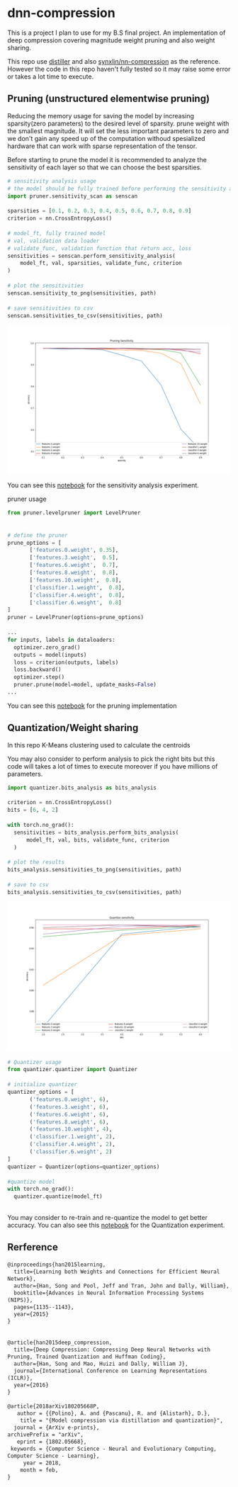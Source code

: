 # dnn-compression
This is a project I plan to use for my B.S final project. An implementation of deep compression covering magnitude weight pruning and also weight sharing.

This repo use [distiller](https://github.com/IntelLabs/distiller) and also [synxlin/nn-compression](https://github.com/synxlin/nn-compression) as the reference. However the code in this repo haven't fully tested so it may raise some error or takes a lot time to execute.

## Pruning (unstructured elementwise pruning)
Reducing the memory usage for saving the model by increasing sparsity(zero parameters) to the desired level of sparsity. prune weight with the smallest magnitude. It will set the less important parameters to zero and we don't gain any speed up of the computation withoud spesialized hardware that can work with sparse representation of the tensor.

Before starting to prune the model it is recommended to analyze the sensitivity of each layer so that we can choose the best sparsities.

```python
# sensitivity analysis usage
# the model should be fully trained before performing the sensitivity analysis
import pruner.sensitivity_scan as senscan

sparsities = [0.1, 0.2, 0.3, 0.4, 0.5, 0.6, 0.7, 0.8, 0.9]
criterion = nn.CrossEntropyLoss()

# model_ft, fully trained model
# val, validation data loader
# validate_func, validation function that return acc, loss
sensitivities = senscan.perform_sensitivity_analysis(
    model_ft, val, sparsities, validate_func, criterion
)

# plot the sensitivities
senscan.sensitivity_to_png(sensitivities, path)

# save sensitivities to csv
senscan.sensitivities_to_csv(sensitivities, path)
```
<center><img src="imgs/alexnet_elementwise.png"></center>

You can see this [notebook](https://colab.research.google.com/drive/12i4icwA9AIfcLjdmCgnjG6Gol9kgAI_h?usp=sharing) for the sensitivity analysis experiment.

pruner usage

```python
from pruner.levelpruner import LevelPruner


# define the pruner
prune_options = [
       ['features.0.weight', 0.35],
       ['features.3.weight',  0.5],
       ['features.6.weight',  0.7],
       ['features.8.weight',  0.8],
       ['features.10.weight',  0.8],
       ['classifier.1.weight',  0.8],
       ['classifier.4.weight',  0.8],
       ['classifier.6.weight',  0.8]
]
pruner = LevelPruner(options=prune_options)

...
for inputs, labels in dataloaders:
  optimizer.zero_grad()
  outputs = model(inputs)
  loss = criterion(outputs, labels)
  loss.backward()
  optimizer.step()
  pruner.prune(model=model, update_masks=False)
...
```
You can see this [notebook](https://colab.research.google.com/drive/1sFAj8PZCikWweTk4BJQp3Or4NH_XbkLc?usp=sharing) for the pruning implementation

## Quantization/Weight sharing
In this repo K-Means clustering used to calculate the centroids

You may also consider to perform analysis to pick the right bits but this code will takes a lot of times to execute moreover if you have millions of parameters.

```python
import quantizer.bits_analysis as bits_analysis

criterion = nn.CrossEntropyLoss()
bits = [6, 4, 2]

with torch.no_grad():
  sensitivities = bits_analysis.perform_bits_analysis(
      model_ft, val, bits, validate_func, criterion
  )

# plot the results
bits_analysis.sensitivities_to_png(sensitivities, path)

# save to csv
bits_analysis.sensitivities_to_csv(sensitivities, path)

```
<center><img src="imgs/alexnet_bits.png"></center>

```python
# Quantizer usage
from quantizer.quantizer import Quantizer

# initialize quantizer
quantizer_options = [
       ('features.0.weight', 6),
       ('features.3.weight', 6),
       ('features.6.weight', 6),
       ('features.8.weight', 6),
       ('features.10.weight', 4),
       ('classifier.1.weight', 2),
       ('classifier.4.weight', 2),
       ('classifier.6.weight', 2)
]
quantizer = Quantizer(options=quantizer_options)

#quantize model
with torch.no_grad():
  quantizer.quantize(model_ft)
  
```

You may consider to re-train and re-quantize the model to get better accuracy. You can also see this [notebook](https://colab.research.google.com/drive/1y1C4bqH0q2KG_2xLeIPqbnItb0QUe-sB?usp=sharing) for the Quantization experiment.

## Rerference

```text
@inproceedings{han2015learning,
  title={Learning both Weights and Connections for Efficient Neural Network},
  author={Han, Song and Pool, Jeff and Tran, John and Dally, William},
  booktitle={Advances in Neural Information Processing Systems (NIPS)},
  pages={1135--1143},
  year={2015}
}


@article{han2015deep_compression,
  title={Deep Compression: Compressing Deep Neural Networks with Pruning, Trained Quantization and Huffman Coding},
  author={Han, Song and Mao, Huizi and Dally, William J},
  journal={International Conference on Learning Representations (ICLR)},
  year={2016}
}

@article{2018arXiv180205668P,
   author = {{Polino}, A. and {Pascanu}, R. and {Alistarh}, D.},
    title = "{Model compression via distillation and quantization}",
  journal = {ArXiv e-prints},
archivePrefix = "arXiv",
   eprint = {1802.05668},
 keywords = {Computer Science - Neural and Evolutionary Computing, Computer Science - Learning},
     year = 2018,
    month = feb,
}
```
